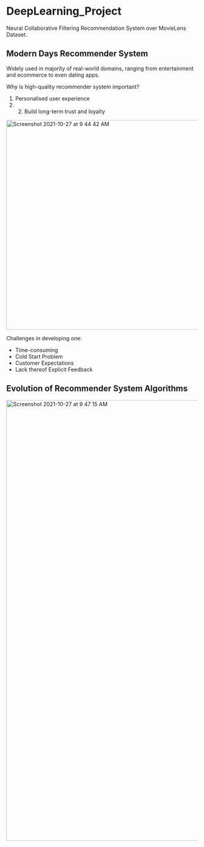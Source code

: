 # DeepLearning_Project
Neural Collaborative Filtering Recommendation System over MovieLens Dataset.

## Modern Days Recommender System
Widely used in majority of real-world domains, ranging from entertainment and ecommerce to even dating apps.

Why is high-quality recommender system important?
1. Personalised user experience
2. 2. Build long-term trust and loyalty
<img width="551" alt="Screenshot 2021-10-27 at 9 44 42 AM" src="https://user-images.githubusercontent.com/84705479/138985822-19bce33b-fb16-4851-a722-5055ef6a2cd3.png">

Challenges in developing one:
- Time-consuming
- Cold Start Problem
- Customer Expectations
- Lack thereof Explicit Feedback

## Evolution of Recommender System Algorithms
<img width="1158" alt="Screenshot 2021-10-27 at 9 47 15 AM" src="https://user-images.githubusercontent.com/84705479/138986059-39e0404d-e111-4436-a26d-96b1d9b2f5c8.png">

